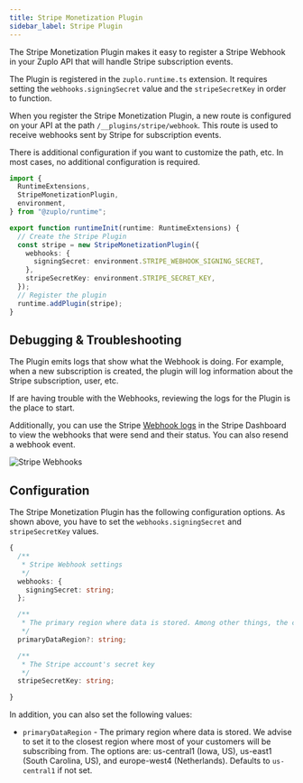 ```yaml
---
title: Stripe Monetization Plugin
sidebar_label: Stripe Plugin
---
```


<LegacyDevPortal />

The Stripe Monetization Plugin makes it easy to register a Stripe Webhook in
your Zuplo API that will handle Stripe subscription events.

The Plugin is registered in the `zuplo.runtime.ts` extension. It requires
setting the `webhooks.signingSecret` value and the `stripeSecretKey` in order to
function.

When you register the Stripe Monetization Plugin, a new route is configured on
your API at the path `/__plugins/stripe/webhook`. This route is used to receive
webhooks sent by Stripe for subscription events.

There is additional configuration if you want to customize the path, etc. In
most cases, no additional configuration is required.

```ts
import {
  RuntimeExtensions,
  StripeMonetizationPlugin,
  environment,
} from "@zuplo/runtime";

export function runtimeInit(runtime: RuntimeExtensions) {
  // Create the Stripe Plugin
  const stripe = new StripeMonetizationPlugin({
    webhooks: {
      signingSecret: environment.STRIPE_WEBHOOK_SIGNING_SECRET,
    },
    stripeSecretKey: environment.STRIPE_SECRET_KEY,
  });
  // Register the plugin
  runtime.addPlugin(stripe);
}
```

## Debugging & Troubleshooting

The Plugin emits logs that show what the Webhook is doing. For example, when a
new subscription is created, the plugin will log information about the Stripe
subscription, user, etc.

If are having trouble with the Webhooks, reviewing the logs for the Plugin is
the place to start.

Additionally, you can use the Stripe
[Webhook logs](https://dashboard.stripe.com/test/webhooks) in the Stripe
Dashboard to view the webhooks that were send and their status. You can also
resend a webhook event.

![Stripe Webhooks](../../public/media/stripe-monetization-plugin/image.png)

## Configuration

The Stripe Monetization Plugin has the following configuration options. As shown
above, you have to set the `webhooks.signingSecret` and `stripeSecretKey`
values.

```ts
{
  /**
   * Stripe Webhook settings
   */
  webhooks: {
    signingSecret: string;
  };

  /**
   * The primary region where data is stored. Among other things, the choice of * location impacts latency. Defaults to `us-central1`
   */
  primaryDataRegion?: string;

  /**
   * The Stripe account's secret key
   */
  stripeSecretKey: string;

}
```

In addition, you can also set the following values:

- `primaryDataRegion` - The primary region where data is stored. We advise to
  set it to the closest region where most of your customers will be subscribing
  from. The options are: us-central1 (Iowa, US), us-east1 (South Carolina, US),
  and europe-west4 (Netherlands). Defaults to `us-central1` if not set.
